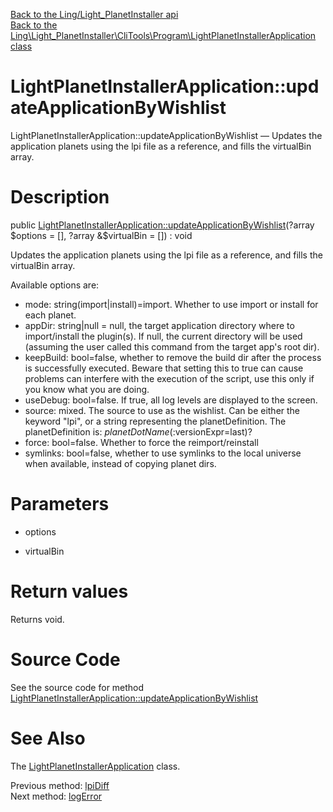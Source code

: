 [Back to the Ling/Light_PlanetInstaller api](https://github.com/lingtalfi/Light_PlanetInstaller/blob/master/doc/api/Ling/Light_PlanetInstaller.md)<br>
[Back to the Ling\Light_PlanetInstaller\CliTools\Program\LightPlanetInstallerApplication class](https://github.com/lingtalfi/Light_PlanetInstaller/blob/master/doc/api/Ling/Light_PlanetInstaller/CliTools/Program/LightPlanetInstallerApplication.md)


LightPlanetInstallerApplication::updateApplicationByWishlist
================



LightPlanetInstallerApplication::updateApplicationByWishlist — Updates the application planets using the lpi file as a reference, and fills the virtualBin array.




Description
================


public [LightPlanetInstallerApplication::updateApplicationByWishlist](https://github.com/lingtalfi/Light_PlanetInstaller/blob/master/doc/api/Ling/Light_PlanetInstaller/CliTools/Program/LightPlanetInstallerApplication/updateApplicationByWishlist.md)(?array $options = [], ?array &$virtualBin = []) : void




Updates the application planets using the lpi file as a reference, and fills the virtualBin array.

Available options are:
- mode: string(import|install)=import. Whether to use import or install for each planet.
- appDir: string|null = null, the target application directory where to import/install the plugin(s).
     If null, the current directory will be used (assuming the user called this command from the target app's root dir).
- keepBuild: bool=false, whether to remove the build dir after the process is successfully executed.
     Beware that setting this to true can cause problems can interfere with the execution of the script, use
     this only if you know what you are doing.
- useDebug: bool=false. If true, all log levels are displayed to the screen.
- source: mixed. The source to use as the wishlist. Can be either the keyword "lpi", or a string representing the planetDefinition.
     The planetDefinition is: $planetDotName(:$versionExpr=last)?
- force: bool=false. Whether to force the reimport/reinstall
- symlinks: bool=false, whether to use symlinks to the local universe when available, instead of copying planet dirs.




Parameters
================


- options

    

- virtualBin

    


Return values
================

Returns void.








Source Code
===========
See the source code for method [LightPlanetInstallerApplication::updateApplicationByWishlist](https://github.com/lingtalfi/Light_PlanetInstaller/blob/master/CliTools/Program/LightPlanetInstallerApplication.php#L485-L546)


See Also
================

The [LightPlanetInstallerApplication](https://github.com/lingtalfi/Light_PlanetInstaller/blob/master/doc/api/Ling/Light_PlanetInstaller/CliTools/Program/LightPlanetInstallerApplication.md) class.

Previous method: [lpiDiff](https://github.com/lingtalfi/Light_PlanetInstaller/blob/master/doc/api/Ling/Light_PlanetInstaller/CliTools/Program/LightPlanetInstallerApplication/lpiDiff.md)<br>Next method: [logError](https://github.com/lingtalfi/Light_PlanetInstaller/blob/master/doc/api/Ling/Light_PlanetInstaller/CliTools/Program/LightPlanetInstallerApplication/logError.md)<br>

